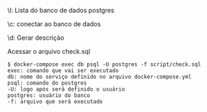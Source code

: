 \l: Lista do banco de dados postgres

\c: conectar ao banco de dados

\d: Gerar descrição

Acessar o arquivo check.sql

    $ docker-compose exec db psql -U postgres -f script/check.sql
    exec: comando que vai ser executado
    db: nome do serviço definido no arquivo docker-compose.yml
    psql: comando do postgres
    -U: logo após será definido o usuário
    postgres: usuário do banco
    -f: arquivo que será executado

